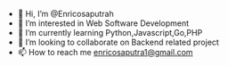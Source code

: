 - 👋 Hi, I’m @Enricosaputrah
- 👀 I’m interested in Web Software Development
- 🌱 I’m currently learning Python,Javascript,Go,PHP
- 💞️ I’m looking to collaborate on Backend related project
- 📫 How to reach me enricosaputra1@gmail.com

<!---
Enricosaputrah/Enricosaputrah is a ✨ special ✨ repository because its `README.md` (this file) appears on your GitHub profile.
You can click the Preview link to take a look at your changes.
--->
